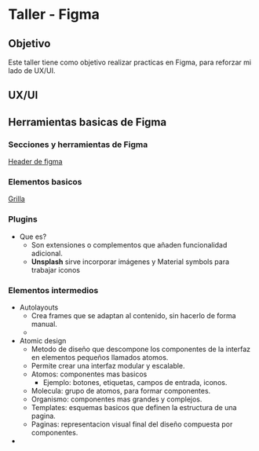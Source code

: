 # Taller - Figma

## Objetivo
Este taller tiene como objetivo realizar practicas en Figma, para reforzar mi lado de UX/UI.

## UX/UI
## Herramientas basicas de Figma
### Secciones y herramientas de Figma
[Header de figma](./Assets/img/header.png)
### Elementos basicos
[Grilla](./Assets/img/grilla.png)
### Plugins
- Que es?
  - Son extensiones o complementos que añaden funcionalidad adicional. 
  - **Unsplash** sirve incorporar imágenes y Material symbols para trabajar iconos

### Elementos intermedios
- Autolayouts
  - Crea frames que se adaptan al contenido, sin hacerlo de forma manual.
  - 
- Atomic design
  - Metodo de diseño que descompone los componentes de la interfaz en elementos pequeños llamados atomos.
  - Permite crear una interfaz modular y escalable.
  - Atomos: componentes mas basicos
    - Ejemplo: botones, etiquetas, campos de entrada, iconos.
  - Molecula: grupo de atomos, para formar componentes.
  - Organismo: componentes mas grandes y complejos.
  - Templates: esquemas basicos que definen la estructura de una pagina.
  - Paginas: representacion visual final del diseño compuesta por componentes.
- 
